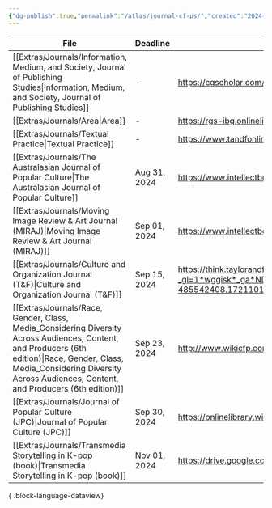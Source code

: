 ```yaml
---
{"dg-publish":true,"permalink":"/atlas/journal-cf-ps/","created":"2024-07-16T15:28:39.802+08:00","updated":"2024-07-23T10:47:14.474+08:00"}
---
```



| File                                                                                                                                                                                                                                    | Deadline     | URL                                                                                                                                                                                                                                                                                                                                                                              |
| --------------------------------------------------------------------------------------------------------------------------------------------------------------------------------------------------------------------------------------- | ------------ | -------------------------------------------------------------------------------------------------------------------------------------------------------------------------------------------------------------------------------------------------------------------------------------------------------------------------------------------------------------------------------- |
| [[Extras/Journals/Information, Medium, and Society, Journal of Publishing Studies\|Information, Medium, and Society, Journal of Publishing Studies]]                                                                                 | \-           | https://cgscholar.com/bookstore/cgrn/189/480                                                                                                                                                                                                                                                                                                                                     |
| [[Extras/Journals/Area\|Area]]                                                                                                                                                                                                       | \-           | https://rgs-ibg.onlinelibrary.wiley.com/journal/14754762                                                                                                                                                                                                                                                                                                                         |
| [[Extras/Journals/Textual Practice\|Textual Practice]]                                                                                                                                                                               | \-           | https://www.tandfonline.com/journals/rtpr20                                                                                                                                                                                                                                                                                                                                      |
| [[Extras/Journals/The Australasian Journal of Popular Culture\|The Australasian Journal of Popular Culture]]                                                                                                                         | Aug 31, 2024 | https://www.intellectbooks.com/the-australasian-journal-of-popular-culture                                                                                                                                                                                                                                                                                                       |
| [[Extras/Journals/Moving Image Review & Art Journal (MIRAJ)\|Moving Image Review & Art Journal (MIRAJ)]]                                                                                                                             | Sep 01, 2024 | https://www.intellectbooks.com/miraj-the-moving-image-review-art-journal#call-for-papers                                                                                                                                                                                                                                                                                         |
| [[Extras/Journals/Culture and Organization Journal (T&F)\|Culture and Organization Journal (T&F)]]                                                                                                                                   | Sep 15, 2024 | https://think.taylorandfrancis.com/special_issues/good-bad-ugly-representation-leadership-popular-culture/?_gl=1*wggisk*_ga*NDg1NTQyNDA4LjE3MjExMDEzNDc.*_ga_P72E44E6LY*MTcyMTExMjE3NC4xLjAuMTcyMTExMjE4NC4wLjAuMA..*_gcl_au*MjA0MzU5MzU0My4xNzIxMTAxNTM4*_ga_0HYE8YG0M6*MTcyMTEwMTM0Ni4xLjEuMTcyMTExMjIxMS4xNS4wLjA.&_ga=2.235871046.639862246.1721101348-485542408.1721101347/ |
| [[Extras/Journals/Race, Gender, Class, Media_Considering Diversity Across Audiences, Content, and Producers (6th edition)\|Race, Gender, Class, Media_Considering Diversity Across Audiences, Content, and Producers (6th edition)]] | Sep 23, 2024 | http://www.wikicfp.com/cfp/servlet/event.showcfp?eventid=181527&copyownerid=188185                                                                                                                                                                                                                                                                                               |
| [[Extras/Journals/Journal of Popular Culture (JPC)\|Journal of Popular Culture (JPC)]]                                                                                                                                               | Sep 30, 2024 | https://onlinelibrary.wiley.com/journal/15405931                                                                                                                                                                                                                                                                                                                                 |
| [[Extras/Journals/Transmedia Storytelling in K-pop (book)\|Transmedia Storytelling in K-pop (book)]]                                                                                                                                 | Nov 01, 2024 | https://drive.google.com/file/d/1vkJweIlNFdvveJC0WtYqzKxXi1fMFw1G/view                                                                                                                                                                                                                                                                                                           |

{ .block-language-dataview}
